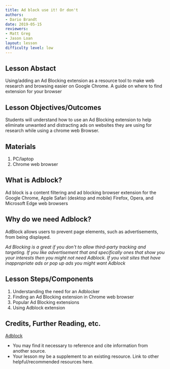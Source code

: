 ```yaml
---
title: Ad block use it! Or don't
authors:
- Dario Brandt
date: 2019-05-15
reviewers:
- Matt Greg
- Jason Loan
layout: lesson
difficulty level: low 
---
```


## Lesson Abstact
 Using/adding an Ad Blocking extension as a resource tool to make web research and browsing easier on Google Chrome. A guide on where to find extension for your browser


## Lesson Objectives/Outcomes
Students will understand how to use an Ad Blocking extension to help eliminate unwanted and distracting ads on websites they are using for research while using a chrome web Browser.


## Materials
1. PC/laptop
2. Chrome web browser

## What is Adblock? 
Ad block is a content filtering and ad blocking browser extension for the Google Chrome, Apple Safari (desktop and mobile) Firefox, Opera, and Microsoft Edge web browsers

## Why do we need Adblock? 
AdBlock allows users to prevent page elements, such as advertisements, from being displayed. 

*Ad Blocking is a great if you don't to allow third-party tracking and targeting.  If you like advertisement that and specifically ones that show you your interests then you might not need Adblock. If you visit sites that have inappropriate ads or pop up ads you might want Adblock*   



## Lesson Steps/Components
1. Understanding the need for an Adblocker 
2. Finding an Ad Blocking extension in Chrome web browser
3. Popular Ad Blocking extensions
4. Using Adblock extension

## Credits, Further Reading, etc.
[Adblock](https://en.wikipedia.org/wiki/AdBlock)

* You may find it necessary to reference and cite information from another source.
* Your lesson my be a supplement to an existing resource. Link to other helpful/recommended resources here.
